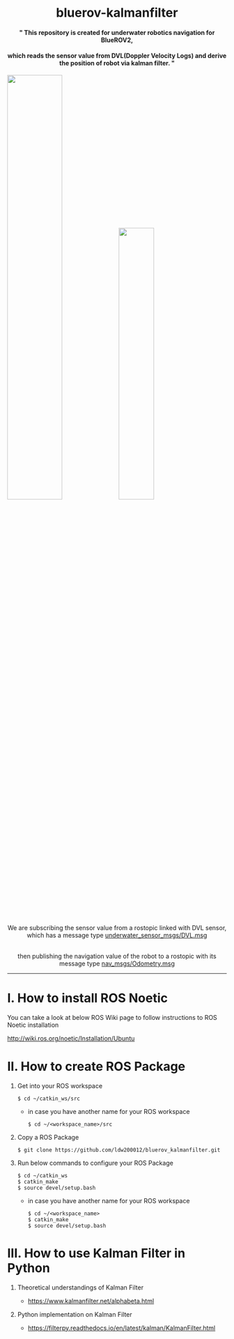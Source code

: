 # <div align=center>bluerov-kalmanfilter</div>
#### <div align="center">" This repository is created for underwater robotics navigation for BlueROV2, </div>
#### <div align="center"> which reads the sensor value from DVL(Doppler Velocity Logs) and derive the position of robot via kalman filter. "</div>

<div>
       <img src="https://bluerobotics.com/wp-content/uploads/2016/06/BlueROV2-4-lumen-1.png" width="50%">
       <img src="https://waterlinked.com/wp-content/uploads/2020/03/DSC04478_1600_web.jpg" width="40%">
</div>

<div align="center">We are subscribing the sensor value from a rostopic linked with DVL sensor, which has a message type <a href="http://docs.ros.org/en/hydro/api/underwater_sensor_msgs/html/msg/DVL.html">underwater_sensor_msgs/DVL.msg</a><br><br>

then publishing the navigation value of the robot to a rostopic with its message type <a href="http://docs.ros.org/en/melodic/api/nav_msgs/html/msg/Odometry.html">nav_msgs/Odometry.msg</a></div>
***

# I. How to install ROS Noetic
You can take a look at below ROS Wiki page to follow instructions to ROS Noetic installation

http://wiki.ros.org/noetic/Installation/Ubuntu

# II. How to create ROS Package
1. Get into your ROS workspace

       $ cd ~/catkin_ws/src
  
   - in case you have another name for your ROS workspace

         $ cd ~/<workspace_name>/src

2. Copy a ROS Package

       $ git clone https://github.com/ldw200012/bluerov_kalmanfilter.git


3. Run below commands to configure your ROS Package

       $ cd ~/catkin_ws
       $ catkin_make
       $ source devel/setup.bash
  
   - in case you have another name for your ROS workspace

         $ cd ~/<workspace_name>
         $ catkin_make
         $ source devel/setup.bash

# III. How to use Kalman Filter in Python
1. Theoretical understandings of Kalman Filter

    - https://www.kalmanfilter.net/alphabeta.html

2. Python implementation on Kalman Filter

    - https://filterpy.readthedocs.io/en/latest/kalman/KalmanFilter.html
